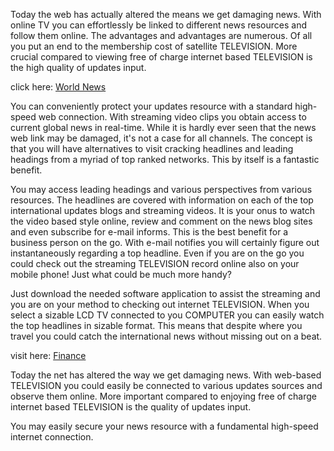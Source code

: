 Today the web has actually altered the means we get damaging news. With
online TV you can effortlessly be linked to different news resources and
follow them online. The advantages and advantages are numerous. Of all
you put an end to the membership cost of satellite TELEVISION. More
crucial compared to viewing free of charge internet based TELEVISION is
the high quality of updates input.

click here: [World
News](http://campusobert.ub.edu/blog/index.php?postid=1436)

You can conveniently protect your updates resource with a standard
high-speed web connection. With streaming video clips you obtain access
to current global news in real-time. While it is hardly ever seen that
the news web link may be damaged, it's not a case for all channels. The
concept is that you will have alternatives to visit cracking headlines
and leading headings from a myriad of top ranked networks. This by
itself is a fantastic benefit.

You may access leading headings and various perspectives from various
resources. The headlines are covered with information on each of the top
international updates blogs and streaming videos. It is your onus to
watch the video based style online, review and comment on the news blog
sites and even subscribe for e-mail informs. This is the best benefit
for a business person on the go. With e-mail notifies you will certainly
figure out instantaneously regarding a top headline. Even if you are on
the go you could check out the streaming TELEVISION record online also
on your mobile phone\! Just what could be much more handy?

Just download the needed software application to assist the streaming
and you are on your method to checking out internet TELEVISION. When you
select a sizable LCD TV connected to you COMPUTER you can easily watch
the top headlines in sizable format. This means that despite where you
travel you could catch the international news without missing out on a
beat.

visit here:
[Finance](http://www.stanford.edu/group/asee/cgi-bin/wiki/index.php/User:Shleedonm4)

Today the net has altered the way we get damaging news. With web-based
TELEVISION you could easily be connected to various updates sources and
observe them online. More important compared to enjoying free of charge
internet based TELEVISION is the quality of updates input.

You may easily secure your news resource with a fundamental high-speed
internet connection.
